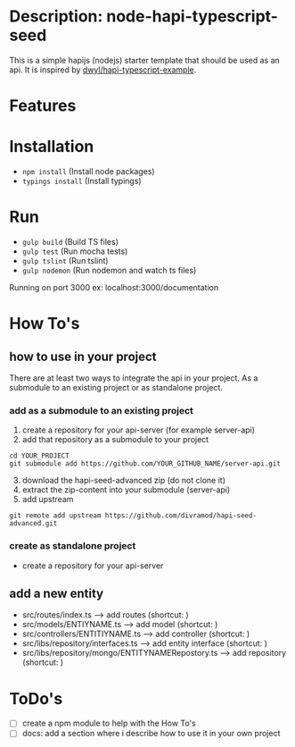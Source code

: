 # Description: node-hapi-typescript-seed

This is a simple hapijs (nodejs) starter template that should be used as an api.
It is inspired by [dwyl/hapi-typescript-example](https://github.com/dwyl/hapi-typescript-example/tree/master/src).

# Features

# Installation

* ```npm install``` (Install node packages)
* ```typings install``` (Install typings)

# Run

* ```gulp build``` (Build TS files)
* ```gulp test``` (Run mocha tests)
* ```gulp tslint``` (Run tslint)
* ```gulp nodemon``` (Run nodemon and watch ts files)

Running on port 3000 ex: localhost:3000/documentation

# How To's

## how to use in your project
There are at least two ways to integrate the api in your project. As a submodule to an existing project or as standalone project.

### add as a submodule to an existing project
1. create a repository for your api-server (for example server-api)
2. add that repository as a submodule to your project
```
cd YOUR_PROJECT
git submodule add https://github.com/YOUR_GITHUB_NAME/server-api.git
```
3. download the hapi-seed-advanced zip (do not clone it)
4. extract the zip-content into your submodule (server-api)
5. add upstream
```
git remote add upstream https://github.com/divramod/hapi-seed-advanced.git
```


### create as standalone project
* create a repository for your api-server

## add a new entity
* src/routes/index.ts --> add routes (shortcut: )
* src/models/ENTIYNAME.ts --> add model (shortcut: )
* src/controllers/ENTITIYNAME.ts --> add controller (shortcut: )
* src/libs/repository/interfaces.ts --> add entity interface (shortcut: )
* src/libs/repository/mongo/ENTITYNAMERepostory.ts --> add repository (shortcut: )

# ToDo's
- [ ] create a npm module to help with the How To's
- [ ] docs: add a section where i describe how to use it in your own project
